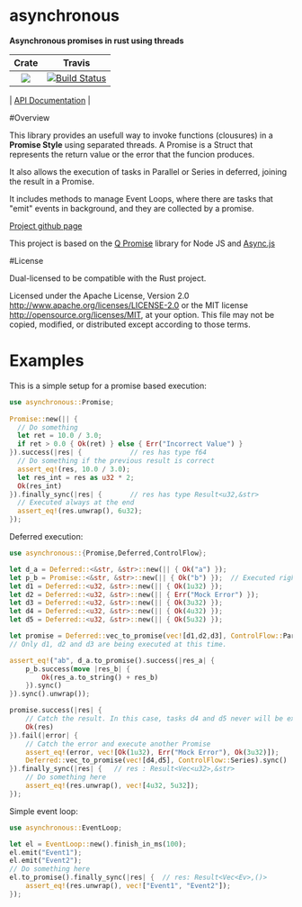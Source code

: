 # asynchronous

**Asynchronous promises in rust using threads**


|Crate|Travis|
|:------:|:-------:|
|[![](http://meritbadge.herokuapp.com/asynchronous)](https://crates.io/crates/asynchronous)|[![Build Status](https://travis-ci.org/bcndanos/asynchronous.svg?branch=master)](https://travis-ci.org/bcndanos/asynchronous)|

| [API Documentation](http://bcndanos.github.io/asynchronous/asynchronous/) |

#Overview

This library provides an usefull way to invoke functions (clousures) in a **Promise Style** using separated threads. A Promise 
is a Struct that represents the return value or the error that the funcion produces. 

It also allows the execution of tasks in Parallel or Series in deferred, joining the result in a Promise.

It includes methods to manage Event Loops, where there are tasks that "emit" events in background, and they are collected by a promise.

[Project github page](https://github.com/bcndanos/asynchronous)

This project is based on the [Q Promise](https://github.com/kriskowal/q) library for Node JS and [Async.js](https://github.com/caolan/async)

#License

Dual-licensed to be compatible with the Rust project.

Licensed under the Apache License, Version 2.0
http://www.apache.org/licenses/LICENSE-2.0 or the MIT license
http://opensource.org/licenses/MIT, at your
option. This file may not be copied, modified, or distributed
except according to those terms.

# Examples

This is a simple setup for a promise based execution:

```rust
use asynchronous::Promise;
 
Promise::new(|| {
  // Do something  
  let ret = 10.0 / 3.0;
  if ret > 0.0 { Ok(ret) } else { Err("Incorrect Value") }
}).success(|res| {            // res has type f64
  // Do something if the previous result is correct
  assert_eq!(res, 10.0 / 3.0);
  let res_int = res as u32 * 2;
  Ok(res_int)
}).finally_sync(|res| {       // res has type Result<u32,&str>
  // Executed always at the end
  assert_eq!(res.unwrap(), 6u32);
});
``` 

Deferred execution:

```rust
use asynchronous::{Promise,Deferred,ControlFlow};

let d_a = Deferred::<&str, &str>::new(|| { Ok("a") });
let p_b = Promise::<&str, &str>::new(|| { Ok("b") });  // Executed right now
let d1 = Deferred::<u32, &str>::new(|| { Ok(1u32) });
let d2 = Deferred::<u32, &str>::new(|| { Err("Mock Error") });
let d3 = Deferred::<u32, &str>::new(|| { Ok(3u32) });
let d4 = Deferred::<u32, &str>::new(|| { Ok(4u32) });
let d5 = Deferred::<u32, &str>::new(|| { Ok(5u32) });

let promise = Deferred::vec_to_promise(vec![d1,d2,d3], ControlFlow::Parallel);
// Only d1, d2 and d3 are being executed at this time.

assert_eq!("ab", d_a.to_promise().success(|res_a| {
    p_b.success(move |res_b| {
        Ok(res_a.to_string() + res_b)
    }).sync()
}).sync().unwrap());

promise.success(|res| {
    // Catch the result. In this case, tasks d4 and d5 never will be executed
    Ok(res)
}).fail(|error| {
    // Catch the error and execute another Promise
    assert_eq!(error, vec![Ok(1u32), Err("Mock Error"), Ok(3u32)]);    
    Deferred::vec_to_promise(vec![d4,d5], ControlFlow::Series).sync()
}).finally_sync(|res| {   // res : Result<Vec<u32>,&str>
    // Do something here    
    assert_eq!(res.unwrap(), vec![4u32, 5u32]);
});

``` 

Simple event loop:

```rust
use asynchronous::EventLoop;

let el = EventLoop::new().finish_in_ms(100);
el.emit("Event1");
el.emit("Event2");
// Do something here
el.to_promise().finally_sync(|res| {  // res: Result<Vec<Ev>,()>
    assert_eq!(res.unwrap(), vec!["Event1", "Event2"]);
});
``` 
